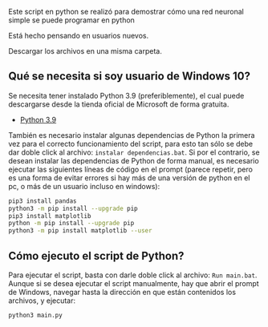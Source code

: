 Este script en python se realizó para demostrar cómo una red neuronal simple se puede programar en python

Está hecho pensando en usuarios nuevos.

Descargar los archivos en una misma carpeta.

## Qué se necesita si soy usuario de Windows 10?

Se necesita tener instalado Python 3.9 (preferiblemente), el cual puede descargarse desde la tienda oficial de Microsoft de forma gratuita.

- [Python 3.9](https://www.microsoft.com/store/productId/9P7QFQMJRFP7)


También es necesario instalar algunas dependencias de Python la primera vez para el correcto funcionamiento del script, para esto tan sólo se debe dar doble click al archivo: `instalar dependencias.bat`. Si por el contrario, se desean instalar las dependencias de Python de forma manual, es necesario ejecutar las siguientes líneas de código en el prompt (parece repetir, pero es una forma de evitar errores si hay más de una versión de python en el pc, o más de un usuario incluso en windows):

```sh
pip3 install pandas
python3 -m pip install --upgrade pip
pip3 install matplotlib
python -m pip install --upgrade pip
python3 -m pip install matplotlib --user
```

## Cómo ejecuto el script de Python?
 
Para ejecutar el script, basta con darle doble click al archivo: `Run main.bat`. Aunque si se desea ejecutar el script manualmente, hay que abrir el prompt de Windows, navegar hasta la dirección en que están contenidos los archivos, y ejecutar:

```sh
python3 main.py
```
